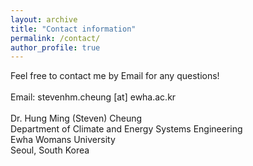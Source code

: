 ```yaml
---
layout: archive
title: "Contact information"
permalink: /contact/
author_profile: true
---
```


Feel free to contact me by Email for any questions!
<br><br>Email: stevenhm.cheung [at] ewha.ac.kr
<br><br>Dr. Hung Ming (Steven) Cheung
<br>Department of Climate and Energy Systems Engineering
<br>Ewha Womans University
<br>Seoul, South Korea

